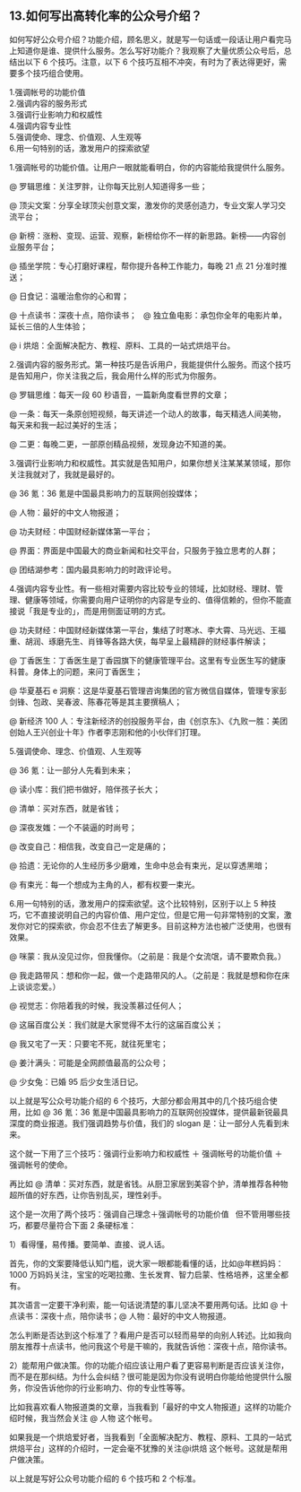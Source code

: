 ## 13.如何写出高转化率的公众号介绍？
如何写好公众号介绍？功能介绍，顾名思义，就是写一句话或一段话让用户看完马上知道你是谁、提供什么服务。怎么写好功能介？我观察了大量优质公众号后，总结出以下 6 个技巧。注意，以下 6 个技巧互相不冲突，有时为了表达得更好，需要多个技巧组合使用。


1.强调帐号的功能价值  
2.强调内容的服务形式  
3.强调行业影响力和权威性  
4.强调内容专业性  
5.强调使命、理念、价值观、人生观等  
6.用一句特别的话，激发用户的探索欲望 


1.强调帐号的功能价值。让用户一眼就能看明白，你的内容能给我提供什么服务。


@ 罗辑思维：关注罗胖，让你每天比别人知道得多一些；


@ 顶尖文案：分享全球顶尖创意文案，激发你的灵感创造力，专业文案人学习交流平台；


@ 新榜：涨粉、变现、运营、观察，新榜给你不一样的新思路。新榜——内容创业服务平台；


@ 插坐学院：专心打磨好课程，帮你提升各种工作能力，每晚 21 点 21 分准时推送；


@ 日食记：温暖治愈你的心和胃；


@ 十点读书：深夜十点，陪你读书；
 
@ 独立鱼电影：承包你全年的电影片单，延长三倍的人生体验；


@ i 烘焙：全面解决配方、教程、原料、工具的一站式烘焙平台。


2.强调内容的服务形式。第一种技巧是告诉用户，我能提供什么服务。而这个技巧是告知用户，你关注我之后，我会用什么样的形式为你服务。


@ 罗辑思维：每天一段 60 秒语音，一篇新角度看世界的文章；


@ 一条：每天一条原创短视频，每天讲述一个动人的故事，每天精选人间美物，每天来和我一起过美好的生活；


@ 二更：每晚二更，一部原创精品视频，发现身边不知道的美。


3.强调行业影响力和权威性。其实就是告知用户，如果你想关注某某某领域，那你关注我就对了，我就是最好的。


@ 36 氪：36 氪是中国最具影响力的互联网创投媒体；


@ 人物：最好的中文人物报道；


@ 功夫财经：中国财经新媒体第一平台；


@ 界面：界面是中国最大的商业新闻和社交平台，只服务于独立思考的人群；


@ 团结湖参考：国内最具影响力的时政评论号。


4.强调内容专业性。有一些相对需要内容比较专业的领域，比如财经、理财、管理、健康等领域，你需要向用户证明你的内容是专业的、值得信赖的，但你不能直接说「我是专业的」，而是用侧面证明的方式。


@ 功夫财经：中国财经新媒体第一平台，集结了时寒冰、李大霄、马光远、王福重、胡润、琢磨先生、肖锋等各路大侠，每早呈上最精辟的财经事件解读；


@ 丁香医生：丁香医生是丁香园旗下的健康管理平台。这里有专业医生写的健康科普。身体上的问题，来问丁香医生；


@ 华夏基石 e 洞察：这是华夏基石管理咨询集团的官方微信自媒体，管理专家彭剑锋、包政、吴春波、陈春花等是其主要撰稿人；


@ 新经济 100 人：专注新经济的创投服务平台，由《创京东》、《九败一胜：美团创始人王兴创业十年》作者李志刚和他的小伙伴们打理。


5.强调使命、理念、价值观、人生观等


@ 36 氪：让一部分人先看到未来；


@ 读小库：我们把书做好，陪伴孩子长大；


@ 清单：买对东西，就是省钱；


@ 深夜发媸：一个不装逼的时尚号；


@ 改变自己：相信我，改变自己一定是痛的；


@ 拾遗：无论你的人生经历多少磨难，生命中总会有束光，足以穿透黑暗；


@ 有束光：每一个想成为主角的人，都有权要一束光。


6.用一句特别的话，激发用户的探索欲望。这个比较特别，区别于以上 5 种技巧，它不直接说明自己的内容价值、用户定位，但是它用一句非常特别的文案，激发你对它的探索欲，你会忍不住去了解更多。目前这种方法也被广泛使用，也很有效果。


@ 咪蒙：我从没见过你，但我懂你。（之前是：我是个女流氓，请不要欺负我。）


@ 我走路带风：想和你一起，做一个走路带风的人。（之前是：我就是想和你在床上谈谈恋爱。）


@ 视觉志：你陪着我的时候，我没羡慕过任何人；


@ 这届百度公关：我们就是大家觉得不太行的这届百度公关；


@ 我又宅了一天：只要宅不死，就往死里宅；


@ 姜汁满头：可能是全网颜值最高的公众号；


@ 少女兔：已婚 95 后少女生活日记。


以上就是写公众号功能介绍的 6 个技巧，大部分都会用其中的几个技巧组合使用，比如 @ 36 氪：36 氪是中国最具影响力的互联网创投媒体，提供最新锐最具深度的商业报道。我们强调趋势与价值，我们的 slogan 是：让一部分人先看到未来。


这个就一下用了三个技巧：强调行业影响力和权威性 ＋ 强调帐号的功能价值 ＋ 强调帐号的使命。


再比如 @ 清单：买对东西，就是省钱。从厨卫家居到美容个护，清单推荐各种物超所值的好东西，让你告别乱买，理性剁手。


这个是一次用了两个技巧：强调自己理念＋强调帐号的功能价值
 
但不管用哪些技巧，都要尽量符合下面 2 条硬标准：


1）看得懂，易传播。要简单、直接、说人话。


首先，你的文案要降低认知门槛，说大家一眼都能看懂的话，比如@年糕妈妈：1000 万妈妈关注，宝宝的吃喝拉撒、生长发育、智力启蒙、性格培养，这里全都有。


其次语言一定要干净利索，能一句话说清楚的事儿坚决不要用两句话。比如 @ 十点读书：深夜十点，陪你读书；@ 人物：最好的中文人物报道。 


怎么判断是否达到这个标准了？看用户是否可以轻而易举的向别人转述。比如我向朋友推荐十点读书，他问我这个号是干嘛的，我就告诉他：深夜十点，陪你读书。


2）能帮用户做决策。你的功能介绍应该让用户看了更容易判断是否应该关注你，而不是在那纠结。为什么会纠结？很可能是因为你没有说明白你能给他提供什么服务，你没告诉他你的行业影响力、你的专业性等等。


比如我喜欢看人物报道类的文章，当我看到「最好的中文人物报道」这样的功能介绍时候，我当然会关注 @ 人物 这个帐号。 


如果我是一个烘焙爱好者，当我看到「全面解决配方、教程、原料、工具的一站式烘焙平台」这样的介绍时，一定会毫不犹豫的关注@i烘焙 这个帐号。这就是帮用户做决策。


以上就是写好公众号功能介绍的 6 个技巧和 2 个标准。

